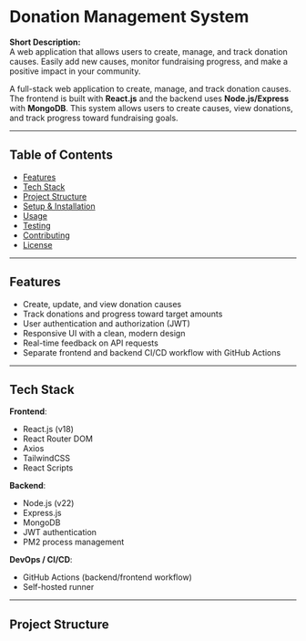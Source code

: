 # Donation Management System

**Short Description:**  
A web application that allows users to create, manage, and track donation causes. Easily add new causes, monitor fundraising progress, and make a positive impact in your community.

A full-stack web application to create, manage, and track donation causes.  
The frontend is built with **React.js** and the backend uses **Node.js/Express** with **MongoDB**. This system allows users to create causes, view donations, and track progress toward fundraising goals.

---

## Table of Contents

- [Features](#features)  
- [Tech Stack](#tech-stack)  
- [Project Structure](#project-structure)  
- [Setup & Installation](#setup--installation)  
- [Usage](#usage)  
- [Testing](#testing)  
- [Contributing](#contributing)  
- [License](#license)

---

## Features

- Create, update, and view donation causes
- Track donations and progress toward target amounts
- User authentication and authorization (JWT)
- Responsive UI with a clean, modern design
- Real-time feedback on API requests
- Separate frontend and backend CI/CD workflow with GitHub Actions

---

## Tech Stack

**Frontend**:  
- React.js (v18)  
- React Router DOM  
- Axios  
- TailwindCSS  
- React Scripts  

**Backend**:  
- Node.js (v22)  
- Express.js  
- MongoDB  
- JWT authentication  
- PM2 process management

**DevOps / CI/CD**:  
- GitHub Actions (backend/frontend workflow)  
- Self-hosted runner  

---

## Project Structure

